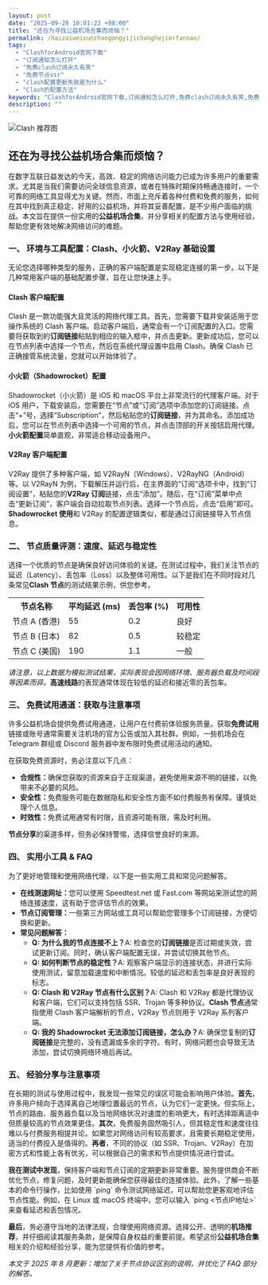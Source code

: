 ```yaml
---
layout: post
date: "2025-09-28 10:01:22 +08:00"
title: "还在为寻找公益机场合集而烦恼？"
permalink: /haizaiweixunzhaogongyijichanghejierfannao/
tags:
  - "ClashforAndroid官网下载"
  - "订阅通知怎么打开"
  - "免费clash订阅永久有笑"
  - "免费节点ssr"
  - "clash配置更新失败是为什么"
  - "Clash的配置方法"
keywords: "ClashforAndroid官网下载,订阅通知怎么打开,免费clash订阅永久有笑,免费节点ssr,clash配置更新失败是为什么,Clash的配置方法"
description: ""
---
```


![Clash 推荐图](https://clashjd.github.io/assets/img/机场订阅免费.png)

## 还在为寻找公益机场合集而烦恼？


<p>在数字互联日益发达的今天，高效、稳定的网络访问能力已成为许多用户的重要需求。尤其是当我们需要访问全球信息资源，或者在特殊时期保持畅通连接时，一个可靠的网络工具显得尤为关键。然而，市面上充斥着各种付费和免费的服务，如何在其中找到真正稳定、好用的公益机场，并将其妥善配置，是不少用户面临的挑战。本文旨在提供一份实用的<strong>公益机场合集</strong>，并分享相关的配置方法与使用经验，帮助您更有效地解决网络访问的难题。</p>

<h3>一、 环境与工具配置：Clash、小火箭、V2Ray 基础设置</h3>

<p>无论您选择哪种类型的服务，正确的客户端配置是实现稳定连接的第一步。以下是几种常用客户端的基础配置步骤，旨在让您快速上手。</p>

<h4>Clash 客户端配置</h4>
<p>Clash 是一款功能强大且灵活的网络代理工具。首先，您需要下载并安装适用于您操作系统的 Clash 客户端。启动客户端后，通常会有一个订阅配置的入口。您需要将获取到的<strong>订阅链接</strong>粘贴到相应的输入框中，并点击更新。更新成功后，您可以在节点列表中选择一个节点，然后在系统代理设置中启用 Clash。确保 Clash 已正确接管系统流量，您就可以开始体验了。</p>

<h4>小火箭（Shadowrocket）配置</h4>
<p>Shadowrocket（小火箭）是 iOS 和 macOS 平台上非常流行的代理客户端。对于 iOS 用户，下载安装后，您需要在“节点”或“订阅”选项中添加您的订阅链接。点击“+”号，选择“Subscription”，然后粘贴您的<strong>订阅链接</strong>，并为其命名。添加成功后，您可以在节点列表中选择一个可用的节点，并点击顶部的开关按钮启用代理。<strong>小火箭配置</strong>简单直观，非常适合移动设备用户。</p>

<h4>V2Ray 客户端配置</h4>
<p>V2Ray 提供了多种客户端，如 V2RayN（Windows）、V2RayNG（Android）等。以 V2RayN 为例，下载解压并运行后，在主界面的“订阅”选项卡中，找到“订阅设置”，粘贴您的<strong>V2Ray 订阅</strong>链接，点击“添加”。随后，在“订阅”菜单中点击“更新订阅”，客户端会自动拉取节点列表。选择一个节点后，点击“启用”即可。<strong>Shadowrocket 使用</strong>和 V2Ray 的配置逻辑类似，都是通过订阅链接导入节点信息。</p>

<h3>二、 节点质量评测：速度、延迟与稳定性</h3>

<p>选择一个优质的节点是确保良好访问体验的关键。在测试过程中，我们关注节点的延迟（Latency）、丢包率（Loss）以及整体可用性。以下是我们在不同时段对几条常见<strong>Clash 节点</strong>的测试结果示例，供您参考。</p>

<table>
  <tr>
    <th>节点名称</th>
    <th>平均延迟 (ms)</th>
    <th>丢包率 (%)</th>
    <th>可用性</th>
  </tr>
  <tr>
    <td>节点 A (香港)</td>
    <td>55</td>
    <td>0.2</td>
    <td>良好</td>
  </tr>
  <tr>
    <td>节点 B (日本)</td>
    <td>82</td>
    <td>0.5</td>
    <td>较稳定</td>
  </tr>
  <tr>
    <td>节点 C (美国)</td>
    <td>190</td>
    <td>1.1</td>
    <td>一般</td>
  </tr>
</table>

<p><em>请注意，以上数据为模拟测试结果，实际表现会因网络环境、服务器负载及时间段等因素而异。</em><strong>高速线路</strong>的表现通常体现在较低的延迟和接近零的丢包率。</p>

<h3>三、 免费试用通道：获取与注意事项</h3>

<p>许多公益机场会提供免费试用通道，让用户在付费前体验服务质量。获取<strong>免费试用</strong>链接或账号通常需要关注机场的官方公告或加入其社群。例如，一些机场会在 Telegram 群组或 Discord 服务器中发布限时免费试用活动的通知。</p>

<p>在获取免费资源时，务必注意以下几点：</p>
<ul>
  <li><strong>合规性：</strong>确保您获取的资源来自于正规渠道，避免使用来源不明的链接，以免带来不必要的风险。</li>
  <li><strong>安全性：</strong>免费服务可能在数据隐私和安全性方面不如付费服务有保障。谨慎处理个人信息。</li>
  <li><strong>时效性：</strong>免费试用通常有时限，且资源可能有限，需及时利用。</li>
</ul>
<p><strong>节点分享</strong>的渠道多样，但务必保持警惕，选择信誉良好的来源。</p>

<h3>四、 实用小工具 & FAQ</h3>

<p>为了更好地管理和使用网络代理，以下是一些实用工具和常见问题解答。</p>

<ul>
  <li><strong>在线测速网址：</strong>您可以使用 Speedtest.net 或 Fast.com 等网站来测试您的网络连接速度，这有助于您评估节点的效果。</li>
  <li><strong>节点订阅管理：</strong>一些第三方网站或工具可以帮助您管理多个订阅链接，方便切换和更新。</li>
  <li><strong>常见问题解答：</strong>
    <ul>
      <li><strong>Q: 为什么我的节点连接不上？</strong>A: 检查您的<strong>订阅链接</strong>是否过期或失效，尝试更新订阅。同时，确认客户端配置无误，并尝试切换其他节点。</li>
      <li><strong>Q: 如何判断节点的稳定性？</strong>A: 观察客户端显示的连接状态，并进行实际使用测试，留意加载速度和中断情况。较低的延迟和丢包率是良好表现的标志。</li>
      <li><strong>Q: Clash 和 V2Ray 节点有什么区别？</strong>A: Clash 和 V2Ray 都是代理协议和客户端，它们可以支持包括 SSR、Trojan 等多种协议。<strong>Clash 节点</strong>通常指使用 Clash 客户端解析的节点，V2Ray 节点则用于 V2Ray 系列客户端。</li>
      <li><strong>Q: 我的 Shadowrocket 无法添加订阅链接，怎么办？</strong>A: 确保您复制的<strong>订阅链接</strong>是完整的，没有遗漏或多余的字符。有时，网络问题也会导致无法添加，尝试切换网络环境后再试。</li>
    </ul>
  </li>
</ul>

<h3>五、 经验分享与注意事项</h3>

<p>在长期的测试与使用过程中，我发现一些常见的误区可能会影响用户体验。<strong>首先</strong>，许多用户倾向于选择离自己地理位置最远的节点，认为它们一定更快。但实际上，节点的路由、服务器负载以及当地网络状况对速度的影响更大，有时选择距离适中但质量较高的节点效果更佳。<strong>其次</strong>，免费服务固然吸引人，但其稳定性和速度往往难以与付费服务相提并论。如果您对网络访问有较高要求，且需要长期稳定使用，适当的付费投入是值得的。<strong>再者</strong>，不同的协议（如 SSR、Trojan、V2Ray）在加密方式和性能上各有优劣，可以根据自己的需求和节点提供情况进行尝试。</p>

<p><strong>我在测试中发现</strong>，保持客户端和节点订阅的定期更新非常重要。服务提供商会不断优化节点，修复问题，及时更新能确保您获得最佳的连接体验。此外，了解一些基本的命令行操作，比如使用 `ping` 命令测试网络延迟，可以帮助您更客观地评估节点性能。例如，在 Linux 或 macOS 终端中，您可以输入 `ping <节点IP地址>` 来查看延迟和丢包情况。</p>

<p><strong>最后</strong>，务必遵守当地的法律法规，合理使用网络资源。选择公开、透明的<strong>机场推荐</strong>，并仔细阅读其服务条款，是保障自身权益的重要前提。希望这份<strong>公益机场合集</strong>相关的介绍和经验分享，能为您提供有价值的参考。</p>

<p><em>本文于 2025 年 8 月更新：增加了关于节点协议区别的说明，并优化了 FAQ 部分的解答。</em></p>